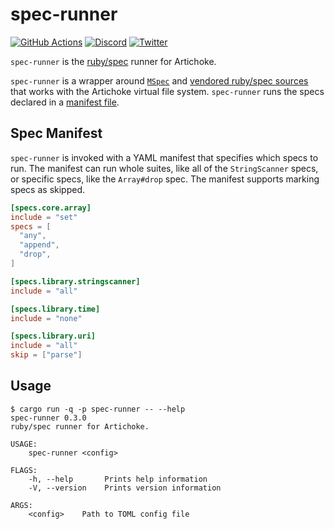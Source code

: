 # spec-runner

[![GitHub Actions](https://github.com/artichoke/artichoke/workflows/CI/badge.svg)](https://github.com/artichoke/artichoke/actions)
[![Discord](https://img.shields.io/discord/607683947496734760)](https://discord.gg/QCe2tp2)
[![Twitter](https://img.shields.io/twitter/follow/artichokeruby?label=Follow&style=social)](https://twitter.com/artichokeruby)

`spec-runner` is the [ruby/spec][ruby-spec] runner for Artichoke.

`spec-runner` is a wrapper around [`MSpec`][mspec-sources] and [vendored
ruby/spec sources][ruby-spec-sources] that works with the Artichoke virtual file
system. `spec-runner` runs the specs declared in a [manifest file].

## Spec Manifest

`spec-runner` is invoked with a YAML manifest that specifies which specs to run.
The manifest can run whole suites, like all of the `StringScanner` specs, or
specific specs, like the `Array#drop` spec. The manifest supports marking specs
as skipped.

```toml
[specs.core.array]
include = "set"
specs = [
  "any",
  "append",
  "drop",
]

[specs.library.stringscanner]
include = "all"

[specs.library.time]
include = "none"

[specs.library.uri]
include = "all"
skip = ["parse"]
```

## Usage

```console
$ cargo run -q -p spec-runner -- --help
spec-runner 0.3.0
ruby/spec runner for Artichoke.

USAGE:
    spec-runner <config>

FLAGS:
    -h, --help       Prints help information
    -V, --version    Prints version information

ARGS:
    <config>    Path to TOML config file
```

[ruby-spec]: https://github.com/ruby/spec
[mspec-sources]: vendor/mspec
[ruby-spec-sources]: vendor/spec
[manifest file]: enforced-specs.toml
